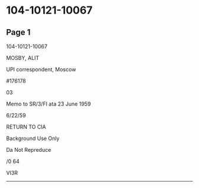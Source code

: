 # 104-10121-10067

## Page 1

104-10121-10067

MOSBY, ALIT

UPI correspondent, Moscow

#176178

03

Memo to SR/3/FI ata 23 June 1959

6/22/59

RETURN TO CIA

Background Use Only

Da Not Repreduce

/0 64

VI3R

---

